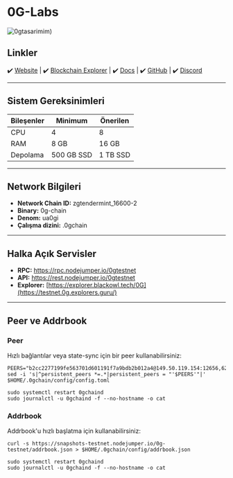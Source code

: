 # 0G-Labs

![0gtasarimim)](https://github.com/blackowltr/blackowltr.github.io/assets/107190154/48243956-1bd1-431d-aba2-a9463825342c)

## Linkler
 ✔️ [Website](https://0g.ai/) |
 ✔️ [Blockchain Explorer](https://testnet.0g.explorers.guru/) |
 ✔️ [Docs](https://docs.0g.ai/0g-doc) |
 ✔️ [GitHub](https://github.com/0glabs) |
 ✔️ [Discord](https://discord.gg/0glabs)

---

## **Sistem Gereksinimleri**

| Bileşenler  | Minimum      | **Önerilen**  |
|-------------|--------------|---------------|
| CPU         | 4            | 8             |
| RAM         | 8 GB         | 16 GB         |
| Depolama    | 500 GB SSD   | 1 TB SSD      |

---

## **Network Bilgileri**

- **Network Chain ID:** zgtendermint_16600-2
- **Binary:** 0g-chain
- **Denom:** ua0gi
- **Çalışma dizini:** .0gchain

---

## **Halka Açık Servisler**

- **RPC:** https://rpc.nodejumper.io/0gtestnet
- **API:** https://rest.nodejumper.io/0gtestnet
- **Explorer:** [https://explorer.blackowl.tech/0G](https://testnet.0g.explorers.guru/)

---

## **Peer ve Addrbook**

### Peer
Hızlı bağlantılar veya state-sync için bir peer kullanabilirsiniz:

```shell
PEERS="b2cc2277199fe563701d601191f7a9bdb2b012a4@149.50.119.154:12656,625e4d70d537e67e10ef7ad9b1383d99ce91d4d9@159.69.61.114:47656,0a63668e51287b4bf10085a2c2f8c051da80ec67@149.50.125.67:12656,2de1b95c9c905ed5ae323248df4da45ed9e3d779@149.50.107.182:12656,cc28265c1789db651ae4963a730d18827d500ed3@149.50.124.199:12656,dae234c0a999f271da30b0b13eb4c51d1536d281@149.50.114.187:12656,cb27bb0248a692d78be1e65cc84ccda827a15ec6@149.50.114.15:12656,2050f8e1395a9d3baee7aa9f2bd5fa9d6c123e81@149.50.125.24:12656,c9f121f4ad54b7299e622335d54932ca0c481700@185.215.164.12:26656,b834a5df869e37243832b0edc3008ee6ed5bc710@149.50.119.174:12656,9dcb40c51fae47292418a9fe085fcc94d4e9dc15@148.113.9.176:36656,80cdd1a027020305972265dd6eb0e757950cfd2e@94.130.132.219:26656,31dd96cf2cc0bca78e52985f3871566020f5260c@136.243.66.243:26656,9c1d43f9998b849b8376d403f2f77217753debc6@217.15.167.74:26656,890a8fdf7ae003e381d4123c5fa70d6aa1125391@176.9.104.216:26656,9bc3ffcec4554f291fe4630f356e477ddd6fea97@149.50.111.45:12656,b25020773d3ccc0c7d7c3ead4bfb1758bd678210@185.218.125.42:26656,a43efb5f3311d24bf2ddb1dccea0b8e6c57516b3@149.50.119.207:12656,15f982a56340186a795b2aef981e6197530f6145@38.242.131.32:26656,7345dc517473fe18fe0071e74625f696ca194491@65.108.125.165:12656"
sed -i 's|^persistent_peers *=.*|persistent_peers = "'$PEERS'"|' $HOME/.0gchain/config/config.toml

sudo systemctl restart 0gchaind
sudo journalctl -u 0gchaind -f --no-hostname -o cat
```

### Addrbook
Addrbook'u hızlı başlatma için kullanabilirsiniz:

```shell
curl -s https://snapshots-testnet.nodejumper.io/0g-testnet/addrbook.json > $HOME/.0gchain/config/addrbook.json

sudo systemctl restart 0gchaind
sudo journalctl -u 0gchaind -f --no-hostname -o cat
```
